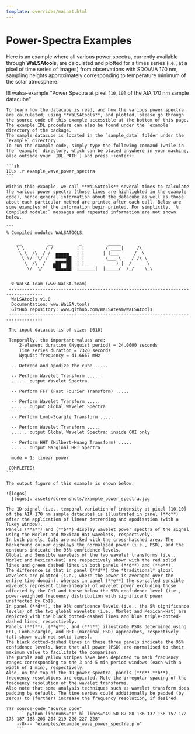```yaml
---
template: overrides/mainat.html
---
```


# Power-Spectra Examples

Here is an example where all various power spectra, currently available through **WaLSAtools**, are calculated and plotted for a times series (i.e., at a pixel of time series of images) from observations with SDO/AIA 170 nm, sampling heights approximately corresponding to temperature minimum of the solar atmosphere.

  [1]: introduction.md

!!! walsa-example "Power Spectra at pixel `[10,10]` of the AIA 170 nm sample datacube"

    To learn how the datacube is read, and how the various power spectra are calculated, using **WaLSAtools**, and plotted, please go through the source code of this example accessible at the bottom of this page. 
    The example IDL procedure can also be found under the `example` directory of the package. 
	The sample datacube is located in the `sample_data` folder under the `example` directory. 
	To run the example code, simply type the following command (while in the `example` directory, which can be placed anywhere in your machine, also outside your `IDL_PATH`) and press ++enter++ 

    ```sh
    IDL> .r example_wave_power_spectra
    ```

    Within this example, we call **WaLSAtools** several times to calculate the various power spectra (those lines are highlighted in the example code), hence general information about the datacube as well as those about each particular method are printed after each call. Below are some examples of the information begin printed. For simplicity, `% Compiled module:` messages and repeated information are not shown below.

    ```
    % Compiled module: WALSATOOLS.

        __          __          _          _____
        \ \        / /         | |        / ____|     /\
         \ \  /\  / /  ▄▄▄▄▄   | |       | (___      /  \
          \ \/  \/ /   ▀▀▀▀██  | |        \___ \    / /\ \
           \  /\  /   ▄██▀▀██  | |____    ____) |  / ____ \
            \/  \/    ▀██▄▄██  |______|  |_____/  /_/    \_\


      © WaLSA Team (www.WaLSA.team)
     -----------------------------------------------------------------------------------
      WaLSAtools v1.0
      Documentation: www.WaLSA.tools
      GitHub repository: www.github.com/WaLSAteam/WaLSAtools
     -----------------------------------------------------------------------------------
     
     The input datacube is of size: [610]

     Temporally, the important values are:
         2-element duration (Nyquist period) = 24.0000 seconds
         Time series duration = 7320 seconds
         Nyquist frequency = 41.6667 mHz

      -- Detrend and apodize the cube .....
      
      -- Perform Wavelet Transform ..... 
      ...... output Wavelet Spectra
     
      -- Perform FFT (Fast Fourier Transform) .....
      
      -- Perform Wavelet Transform .....
      ...... output Global Wavelet Spectra
      
      -- Perform Lomb-Scargle Transform .....
      
      -- Perform Wavelet Transform .....
      ...... output Global Wavelet Spectra: inside COI only
      
      -- Perform HHT (Hilbert-Huang Transform) .....
	  ...... output Marginal HHT Spectra 
      
      mode = 1: linear power

     COMPLETED!
    ```
    
    The output figure of this example is shown below.
    
    ![logos]
      [logos]: assets/screenshots/example_power_spectra.jpg

    The 1D signal (i.e., temporal variation of intensity at pixel [10,10] of the AIA 170 nm sample datacube) is illustrated in panel (**c**) after the application of linear detrending and apodisation (with a Tukey window).
    Panels (**a**) and (**b**) display wavelet power spectra of the signal using the Morlet and Mexican-Hat wavelets, respectively. 
    In both panels, CoIs are marked with the cross-hatched area. The background colour displays the normalised power (i.e., PSD), and the contours indicate the 95% confidence levels.
    Global and Sensible wavelets of the two wavelet transforms (i.e., Morlet and Mexican-Hat) are respectively shown with the red solid lines and green dashed lines in both panels (**d**) and (**e**). 
    The difference is that in panel (**d**) the *traditional* global wavelets are plotted (i.e., where the power is averaged over the entire time domain), whereas in panel (**e**) the so-called sensible wavelets represent time-integral of wavelet power excluding those affected by the CoI and those below the 95% confidence level (i.e., power-weighted frequency distribution with significant power unaffected by CoI).
    In panel (**d**), the 95% confidence levels (i.e., the 5% significance levels) of the two global wavelets (i.e., Morlet and Mexican-Hat) are depicted with the black dotted-dashed lines and blue triple-dotted-dashed lines, respectively.
    Panels (**f**), (**g**), and (**h**) illustrate PSDs determined using FFT, Lomb-Scargle, and HHT (marginal PSD) approaches, respectively (all shown with red solid lines). 
	The black dotted-dashed lines in these three panels indicate the 95% confidence levels. Note that all power (PSD) are normalised to their maximum value to facilitate the comparison.
    The purple and yellow stripes have been depicted to mark frequency ranges corresponding to the 3 and 5 min period windows (each with a width of 1 min), respectively.
    Also, on the top of the 1D power spectra, panels (**d**-**h**), frequency resolutions are depicted. Note the irregular spacing of the frequency resolution of the wavelet transforms. 
	Also note that some analysis techniques such as wavelet transform does padding by default. The time series could additionally be padded (by zeros) to (further) increase the frequency resolution, if desired.

    ??? source-code "Source code"
        ``` python linenums="1" hl_lines="49 50 87 88 136 137 156 157 172 173 187 188 203 204 219 220 227 228"
        --8<-- "examples/example_wave_power_spectra.pro"
        ```

<br>